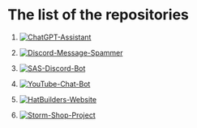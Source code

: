 # The list of the repositories

1. <a href="https://github.com/FLEYreal/ChatGPT-Assistant"><img alt="ChatGPT-Assistant" src="https://img.shields.io/badge/ChatGPT_Assistant-repository?logo=openai&logoColor=%23ffffff&link=https%3A%2F%2Fgithub.com%2FFLEYreal%2FChatGPT-Assistant"></a>

2. <a href="https://github.com/FLEYreal/Discord-Message-Spammer"><img alt="Discord-Message-Spammer" src="https://img.shields.io/badge/Discord_Message_Spammer-repository?logo=discord&logoColor=%23ffffff&labelColor=%23546dbf&color=%23546dbf"></a>

3. <a href="https://github.com/FLEYreal/SAS-Discord-Bot"><img alt="SAS-Discord-Bot" src="https://img.shields.io/badge/SAS_Discord_Bot-repository?logo=discord&logoColor=%23ffffff&labelColor=%23e0a01f&color=%23e0a01f"></a>

4. <a href="https://github.com/FLEYreal/YouTube-Chat-Bot"><img alt="YouTube-Chat-Bot" src="https://img.shields.io/badge/YouTube_Chat_Bot-repository?logo=youtube&logoColor=%23ffffff&labelColor=%23eb2a2a&color=%23eb2a2a"></a>

5. <a href="https://github.com/FLEYreal/HatBuilders-Website"><img alt="HatBuilders-Website" src="https://img.shields.io/badge/HatBuilders_Website-repository?logo=github&logoColor=%23000000&labelColor=%2391eb2a&color=%2391eb2a"></a>

6. <a href="https://github.com/FLEYreal/Storm-Shop-Project"><img alt="Storm-Shop-Project" src="https://img.shields.io/badge/StormShop-repository?logo=github&logoColor=%23ffffff&labelColor=%237e2aeb&color=%237e2aeb"></a>
